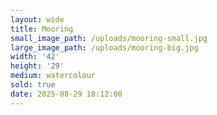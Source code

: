 ```yaml
---
layout: wide
title: Mooring
small_image_path: /uploads/mooring-small.jpg
large_image_path: /uploads/mooring-big.jpg
width: '42'
height: '29'
medium: watercolour
sold: true
date: 2025-08-29 18:12:00
---
```

